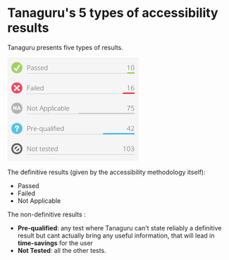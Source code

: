 # Tanaguru's 5 types of accessibility results

Tanaguru presents five types of results.

![](Images/screenshot_20150307_TANAGURU_5_types_of_result.png)

The definitive results (given by the accessibility methodology itself):

* Passed
* Failed
* Not Applicable

The non-definitive results :

* **Pre-qualified**: any test where Tanaguru can't state reliably a definitive result
but cant actually bring any useful information, that will lead in **time-savings** for
the user
* **Not Tested**: all the other tests.